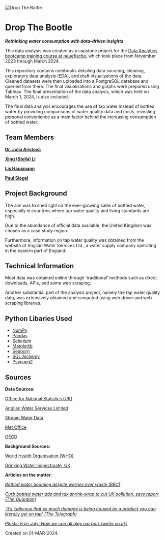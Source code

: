 ﻿![Drop The Bottle](https://i.ibb.co/kgxmSQB/Drop-the.png)
# Drop The Bootle             
***Rethinking water consumption with data-driven insights***


This data analysis was created as a capstone project for the [Data Analytics bootcamp training course at neuefische](https://www.neuefische.de/en/bootcamp/data-analytics), which took place from November 2023 through March 2024.

This repository contains notebooks detailing data sourcing, cleaning, exploratory data analysis (EDA), and draft visualizations of the data. Cleaned datasets were then uploaded into a PostgreSQL database and queried from there. The final visualizations and graphs were prepared using Tableau. The final presentation of the data analysis, which was held on March 1, 2024, is also included.

The final data analysis encourages the use of tap water instead of bottled water by providing comparisons of water quality data and costs, revealing personal convenience as a main factor behind the increasing consumption of bottled water.

## Team Members

**[Dr. Julia Aristova](https://www.linkedin.com/in/dr-julia-aristova-45829a102/)**

**[Xing (Stella) Li](https://www.linkedin.com/in/xing-li-47100a90/)**

**[Lis Hausmann](https://www.linkedin.com/in/lis-hausmann-2567b2207/)**

**[Paul Siegel](https://www.linkedin.com/in/paul-siegel-2749a917/)**

## Project Background

The aim was to shed light on the ever-growing sales of bottled water, especially in countries where tap water quality and living standards are high.

Due to the abundance of official data available, the United Kingdom was chosen as a case study region.

Furthermore, information on tap water quality was obtained from the website of Anglian Water Services Ltd., a water supply company operating in the eastern part of England.

## Technical Information

Most data was obtained online through 'traditional' methods such as direct downloads, APIs, and some web scraping.

Another substantial part of the analysis project, namely the tap water quality data, was extensively obtained and computed using web driver and web scraping libraries.

## Python Libaries Used

* [NumPy](https://numpy.org/)
* [Pandas](https://pandas.pydata.org/)
* [Selenium](https://www.selenium.dev/)
* [Matplotlib](https://matplotlib.org/)
* [Seaborn](https://seaborn.pydata.org/)
* [SQL Alchemy](https://www.sqlalchemy.org/)
* [Psycopg2](https://pypi.org/project/psycopg2/)


## Sources

**Data Sources**:

[Office for National Statistics (UK)](https://www.ons.gov.uk/)

[Anglian Water Services Limited](https://www.anglianwater.co.uk/)

[Stream Water Data](https://streamwaterdata.co.uk/)

[Met Office](https://www.metoffice.gov.uk/)

[OECD](https://www.oecd.org/)

**Background Sources:**

[World Health Organisation (WHO)](https://www.who.int/)

[Drinking Water Inspectorate, UK](https://www.dwi.gov.uk/)

**Articles on the matter**:

[*Bottled water booming despite worries over waste (BBC)*](https://www.bbc.com/news/business-64635190)

[*Curb bottled water ads and tax shrink-wrap to cut UK pollution, says report (The Guardian)*](https://www.theguardian.com/business/2023/jun/12/curb-bottled-water-ads-and-tax-shrink-wrap-to-cut-uk-pollution-says-report)

[*'It’s ludicrous that so much damage is being caused by a product you can literally get on tap' (The Telegraph)*](https://www.telegraph.co.uk/food-and-drink/drinks/the-great-bottled-water-scandal/)

[*Plastic Free July: How we can all play our part (water.co.uk)*](https://www.water.org.uk/news-views-publications/views/plastic-free-july-how-we-can-all-play-our-part)

Created on 01-MAR-2024.

